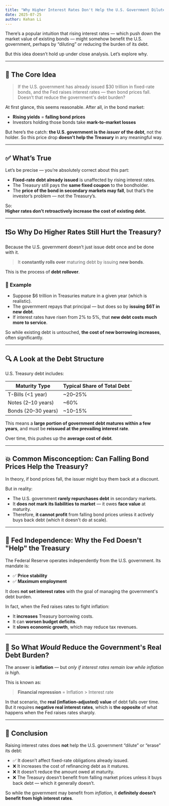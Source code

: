 ```yaml
---
title: "Why Higher Interest Rates Don't Help the U.S. Government Dilute Its Debt"
date: 2025-07-25
author: Kehan Li
---
```


There’s a popular intuition that rising interest rates — which push down the market value of existing bonds — might somehow benefit the U.S. government, perhaps by “diluting” or reducing the burden of its debt. 

But this idea doesn’t hold up under close analysis. Let’s explore why.

---

## 🧠 The Core Idea

> If the U.S. government has already issued $30 trillion in fixed-rate bonds, and the Fed raises interest rates — then bond prices fall. Doesn’t that reduce the government's debt burden?

At first glance, this seems reasonable. After all, in the bond market:
- **Rising yields** = **falling bond prices**
- Investors holding those bonds take **mark-to-market losses**

But here’s the catch: **the U.S. government is the *issuer* of the debt**, not the holder. So this price drop **doesn't help the Treasury** in any meaningful way.

---

## ✅ What’s True

Let’s be precise — you’re absolutely correct about this part:

- **Fixed-rate debt already issued** is unaffected by rising interest rates.
- The Treasury still pays the **same fixed coupon** to the bondholder.
- The **price of the bond in secondary markets may fall**, but that’s the investor’s problem — not the Treasury’s.

So:  
**Higher rates don’t retroactively increase the cost of existing debt.**

---

## ❗️So Why Do Higher Rates Still Hurt the Treasury?

Because the U.S. government doesn’t just issue debt once and be done with it.

> It **constantly rolls over** maturing debt by issuing **new bonds**.

This is the process of **debt rollover**.

### 🔁 Example

- Suppose $6 trillion in Treasuries mature in a given year (which is realistic).
- The government repays that principal — but does so by **issuing $6T in new debt**.
- If interest rates have risen from 2% to 5%, that **new debt costs much more to service**.

So while existing debt is untouched, **the cost of new borrowing increases**, often significantly.

---

## 🔍 A Look at the Debt Structure

U.S. Treasury debt includes:

| Maturity Type       | Typical Share of Total Debt |
|---------------------|-----------------------------|
| T-Bills (<1 year)   | ~20–25%                     |
| Notes (2–10 years)  | ~60%                        |
| Bonds (20–30 years) | ~10–15%                     |

This means a **large portion of government debt matures within a few years**, and must be **reissued at the prevailing interest rate**.

Over time, this pushes up the **average cost of debt**.

---

## 💥 Common Misconception: Can Falling Bond Prices Help the Treasury?

In theory, if bond prices fall, the issuer might buy them back at a discount.

But in reality:
- The U.S. government **rarely repurchases debt** in secondary markets.
- It **does not mark its liabilities to market** — it owes **face value** at maturity.
- Therefore, **it cannot profit** from falling bond prices unless it actively buys back debt (which it doesn't do at scale).

---

## 🏦 Fed Independence: Why the Fed Doesn't "Help" the Treasury

The Federal Reserve operates independently from the U.S. government. Its mandate is:
- ✅ **Price stability**
- ✅ **Maximum employment**

It does **not set interest rates** with the goal of managing the government's debt burden.

In fact, when the Fed raises rates to fight inflation:
- It **increases** Treasury borrowing costs.
- It can **worsen budget deficits**.
- It **slows economic growth**, which may reduce tax revenues.

---

## 📌 So What *Would* Reduce the Government's Real Debt Burden?

The answer is **inflation** — but *only if interest rates remain low while inflation is high*.

This is known as:

> **Financial repression** = Inflation > Interest rate

In that scenario, the **real (inflation-adjusted) value** of debt falls over time. But it requires **negative real interest rates**, which is **the opposite** of what happens when the Fed raises rates sharply.

---

## 🧾 Conclusion

Raising interest rates does **not** help the U.S. government “dilute” or “erase” its debt:

- ✅ It doesn’t affect fixed-rate obligations already issued.
- ❌ It increases the cost of refinancing debt as it matures.
- ❌ It doesn’t reduce the amount owed at maturity.
- ❌ The Treasury doesn’t benefit from falling market prices unless it buys back debt — which it generally doesn’t.

So while the government may benefit from *inflation*, it **definitely doesn’t benefit from high interest rates**.
